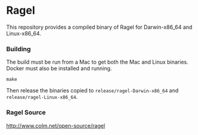 # Ragel

This repository provides a compiled binary of Ragel for Darwin-x86_64 and Linux-x86_64.

### Building

The build must be run from a Mac to get both the Mac and Linux binaries. Docker must also be installed and running.

```
make
```

Then release the binaries copied to `release/ragel-Darwin-x86_64` and `release/ragel-Linux-x86_64`.

### Ragel Source

http://www.colm.net/open-source/ragel
